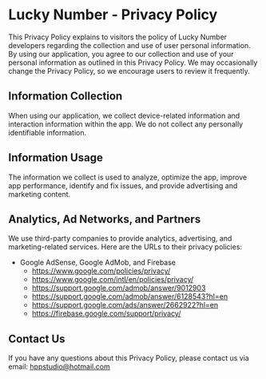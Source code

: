 # Lucky Number - Privacy Policy
This Privacy Policy explains to visitors the policy of Lucky Number developers regarding the collection and use of user personal information. By using our application, you agree to our collection and use of your personal information as outlined in this Privacy Policy. We may occasionally change the Privacy Policy, so we encourage users to review it frequently.

## Information Collection
When using our application, we collect device-related information and interaction information within the app. We do not collect any personally identifiable information.

## Information Usage
The information we collect is used to analyze, optimize the app, improve app performance, identify and fix issues, and provide advertising and marketing content.

## Analytics, Ad Networks, and Partners
We use third-party companies to provide analytics, advertising, and marketing-related services. Here are the URLs to their privacy policies:
  - Google AdSense, Google AdMob, and Firebase
	  - https://www.google.com/policies/privacy/
	  - https://www.google.com/intl/en/policies/privacy/
	  - https://support.google.com/admob/answer/9012903
	  - https://support.google.com/admob/answer/6128543?hl=en
	  - https://support.google.com/ads/answer/2662922?hl=en
	  - https://firebase.google.com/support/privacy/

## Contact Us
If you have any questions about this Privacy Policy, please contact us via email: hppstudio@hotmail.com
